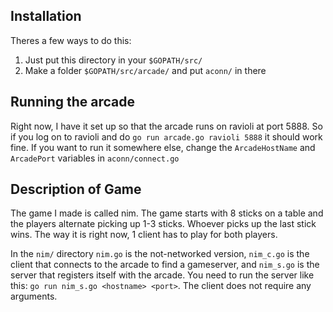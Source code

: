 ## Installation

Theres a few ways to do this:

1. Just put this directory in your `$GOPATH/src/`
2. Make a folder `$GOPATH/src/arcade/` and put `aconn/` in there

## Running the arcade

Right now, I have it set up so that the arcade runs on ravioli at port 5888. So if you log on to ravioli and do `go run arcade.go ravioli 5888` it should work fine. If you want to run it somewhere else, change the `ArcadeHostName` and `ArcadePort` variables in `aconn/connect.go`

## Description of Game

The game I made is called nim. The game starts with 8 sticks on a table and the players alternate picking up 1-3 sticks. Whoever picks up the last stick wins. The way it is right now, 1 client has to play for both players. 

In the `nim/` directory `nim.go` is the not-networked version, `nim_c.go` is the client that connects to the arcade to find a gameserver, and `nim_s.go` is the server that registers itself with the arcade. You need to run the server like this: `go run nim_s.go <hostname> <port>`. The client does not require any arguments.
